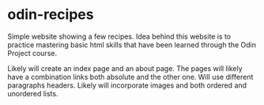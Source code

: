 # odin-recipes
Simple website showing a few recipes. Idea behind this 
website is to practice mastering basic html skills that 
have been learned through the Odin Project course.

Likely will create an index page and an about page. The 
pages will likely have a combination links both absolute 
and the other one. Will use different paragraphs headers. 
Likely will incorporate images and both ordered and 
unordered lists.
